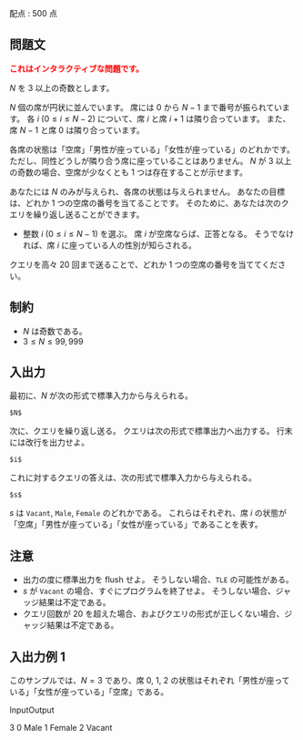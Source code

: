 配点 : $500$ 点

## 問題文

<font color="red">**これはインタラクティブな問題です。**</font>

$N$ を $3$ 以上の奇数とします。

$N$ 個の席が円状に並んでいます。
席には $0$ から $N - 1$ まで番号が振られています。
各 $i$ ($0 \leq i \leq N - 2$) について、席 $i$ と席 $i + 1$ は隣り合っています。
また、席 $N - 1$ と席 $0$ は隣り合っています。

各席の状態は「空席」「男性が座っている」「女性が座っている」のどれかです。
ただし、同性どうしが隣り合う席に座っていることはありません。
$N$ が $3$ 以上の奇数の場合、空席が少なくとも $1$ つは存在することが示せます。

あなたには $N$ のみが与えられ、各席の状態は与えられません。
あなたの目標は、どれか $1$ つの空席の番号を当てることです。
そのために、あなたは次のクエリを繰り返し送ることができます。

- 整数 $i$ ($0 \leq i \leq N - 1$) を選ぶ。 席 $i$ が空席ならば、正答となる。 そうでなければ、席 $i$ に座っている人の性別が知らされる。

クエリを高々 $20$ 回まで送ることで、どれか $1$ つの空席の番号を当ててください。

## 制約

- $N$ は奇数である。
- $3 \leq N \leq 99,999$

## 入出力

最初に、$N$ が次の形式で標準入力から与えられる。

```plain
$N$
```

次に、クエリを繰り返し送る。
クエリは次の形式で標準出力へ出力する。
行末には改行を出力せよ。

```plain
$i$
```

これに対するクエリの答えは、次の形式で標準入力から与えられる。

```plain
$s$
```

$s$ は `Vacant`, `Male`, `Female` のどれかである。
これらはそれぞれ、席 $i$ の状態が「空席」「男性が座っている」「女性が座っている」であることを表す。

## 注意

- 出力の度に標準出力を flush せよ。 そうしない場合、`TLE` の可能性がある。
- $s$ が `Vacant` の場合、すぐにプログラムを終了せよ。 そうしない場合、ジャッジ結果は不定である。
- クエリ回数が $20$ を超えた場合、およびクエリの形式が正しくない場合、ジャッジ結果は不定である。

## 入出力例 1

このサンプルでは、$N = 3$ であり、席 $0$, $1$, $2$ の状態はそれぞれ「男性が座っている」「女性が座っている」「空席」である。

InputOutput

3
0
Male
1
Female
2
Vacant